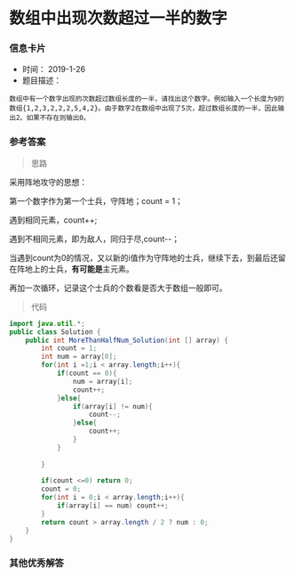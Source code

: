 # 数组中出现次数超过一半的数字 

### 信息卡片 

- 时间： 2019-1-26
- 题目描述：

```
数组中有一个数字出现的次数超过数组长度的一半，请找出这个数字。例如输入一个长度为9的数组{1,2,3,2,2,2,5,4,2}。由于数字2在数组中出现了5次，超过数组长度的一半，因此输出2。如果不存在则输出0。
```

 

### 参考答案

> 思路

采用阵地攻守的思想：

第一个数字作为第一个士兵，守阵地；count = 1； 　　

遇到相同元素，count++; 　　

遇到不相同元素，即为敌人，同归于尽,count--；

当遇到count为0的情况，又以新的i值作为守阵地的士兵，继续下去，到最后还留在阵地上的士兵，**有可能是**主元素。 　　

再加一次循环，记录这个士兵的个数看是否大于数组一般即可。 




> 代码

```java
import java.util.*;
public class Solution {
    public int MoreThanHalfNum_Solution(int [] array) {
        int count = 1;
        int num = array[0];
        for(int i =1;i < array.length;i++){
            if(count == 0){
                num = array[i];
                count++;
            }else{
                if(array[i] != num){
                    count--;
                }else{
                    count++;
                }
            }
            
        }
       
        if(count <=0) return 0;        
        count = 0;
        for(int i = 0;i < array.length;i++){
            if(array[i] == num) count++;
        }
        return count > array.length / 2 ? num : 0;
    }
}
```





### 其他优秀解答

